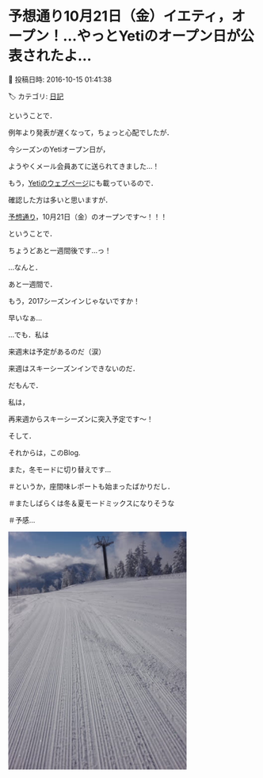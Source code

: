 # 予想通り10月21日（金）イエティ，オープン！…やっとYetiのオープン日が公表されたよ…

📅 投稿日時: 2016-10-15 01:41:38

🏷️ カテゴリ: [日記](cc4b5682fb7b8b144980957a978653fb0.md)

ということで．


例年より発表が遅くなって，ちょっと心配でしたが．


今シーズンのYetiオープン日が，


ようやくメール会員あてに送られてきました…！





もう，[Yetiのウェブページ](http://www.yeti-resort.com/)にも載っているので．


確認した方は多いと思いますが．





[予想通り](e6f53821fb129cfa1f7a4f9b5f583adcb.md)，10月21日（金）のオープンです～！！！





ということで．


ちょうどあと一週間後です…っ！


…なんと．


あと一週間で．


もう，2017シーズンインじゃないですか！


早いなぁ…





…でも．私は


来週末は予定があるのだ（涙）


来週はスキーシーズンインできないのだ．





だもんで．


私は，


再来週からスキーシーズンに突入予定です～！





そして．


それからは，このBlog.


また，冬モードに切り替えです…


＃というか，座間味レポートも始まったばかりだし．


＃またしばらくは冬＆夏モードミックスになりそうな


＃予感…







![7082dd9e6d3135a9731cca3e5ccbeb50.jpg](images/7082dd9e6d3135a9731cca3e5ccbeb50.jpg)
